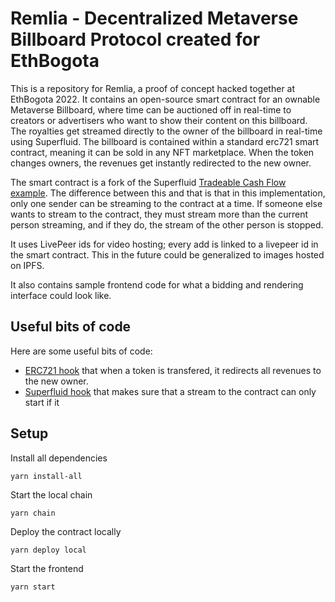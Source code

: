 # Remlia - Decentralized Metaverse Billboard Protocol created for EthBogota

This is a repository for Remlia, a proof of concept hacked together at EthBogota 2022.
It contains an open-source smart contract for an ownable Metaverse Billboard, where
time can be auctioned off in real-time to creators or advertisers who want to show their
content on this billboard. The royalties get streamed directly to the owner of the billboard
in real-time using Superfluid.
The billboard is contained within a standard erc721 smart contract, meaning it can be sold
in any NFT marketplace. When the token changes owners, the revenues get instantly redirected
to the new owner.

The smart contract is a fork of the Superfluid [Tradeable Cash Flow example](https://github.com/superfluid-finance/super-examples/tree/main/examples/tradeable-cashflow). The difference between
this and that is that in this implementation, only one sender can be streaming to the contract
at a time. If someone else wants to stream to the contract, they must stream more than the
current person streaming, and if they do, the stream of the other person is stopped.

It uses LivePeer ids for video hosting; every add is linked to a livepeer id in the smart contract. This in the future could be generalized to images hosted on IPFS.

It also contains sample frontend code for what a bidding and rendering interface could look like.

## Useful bits of code

Here are some useful bits of code:

- [ERC721 hook](https://github.com/relmia/app/blob/master/contracts/TradeableCashflow.sol#L27) that when a token is transfered, it redirects all revenues to the new owner.
- [Superfluid hook](https://github.com/relmia/app/blob/master/contracts/BillboardFlow.sol#L167) that makes sure that a stream to the contract can only start if it

## Setup

Install all dependencies

    yarn install-all

Start the local chain

    yarn chain

Deploy the contract locally

    yarn deploy local

Start the frontend

    yarn start
